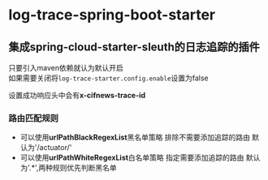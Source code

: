 # log-trace-spring-boot-starter

## 集成spring-cloud-starter-sleuth的日志追踪的插件
只要引入maven依赖就认为默认开启  
如果需要关闭将`log-trace-starter.config.enable`设置为false  

设置成功响应头中会有**x-cifnews-trace-id**
### 路由匹配规则
* 可以使用**urlPathBlackRegexList**黑名单策略 排除不需要添加追踪的路由 默认为'/actuator/'
* 可以使用**urlPathWhiteRegexList**白名单策略 指定需要添加追踪的路由 默认为'.*',两种规则优先判断黑名单